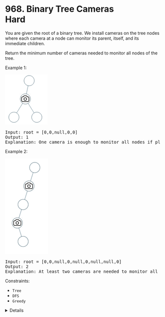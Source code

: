 # 968. Binary Tree Cameras<br> Hard

You are given the root of a binary tree. We install cameras on the tree nodes where each camera at a node can monitor its parent, itself, and its immediate children.

Return the minimum number of cameras needed to monitor all nodes of the tree.

Example 1:

![](assets/bst_cameras_01.png)

<pre>
Input: root = [0,0,null,0,0]
Output: 1
Explanation: One camera is enough to monitor all nodes if placed as shown.
</pre>

Example 2:

![](assets/bst_cameras_02.png)

<pre>
Input: root = [0,0,null,0,null,0,null,null,0]
Output: 2
Explanation: At least two cameras are needed to monitor all nodes of the tree. The above image shows one of the valid configurations of camera placement.
</pre>

Constraints:

-   `Tree`
-   `DFS`
-   `Greedy`

<details>